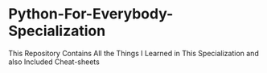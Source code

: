 # Python-For-Everybody-Specialization
This Repository Contains All the Things I Learned in This Specialization and also Included Cheat-sheets
